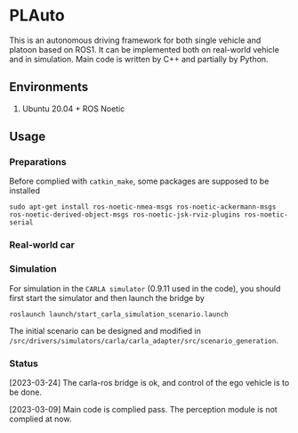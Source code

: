 # PLAuto
This is an autonomous driving framework for both single vehicle and platoon based on ROS1. It can be implemented both on real-world vehicle and in simulation. Main code is written by C++ and partially by Python.
## Environments
 1. Ubuntu 20.04 + ROS Noetic

## Usage
### Preparations
Before complied with `catkin_make`, some packages are supposed to be installed 

``
sudo apt-get install ros-noetic-nmea-msgs ros-noetic-ackermann-msgs ros-noetic-derived-object-msgs ros-noetic-jsk-rviz-plugins ros-noetic-serial
``

### Real-world car

### Simulation
For simulation in the `CARLA simulator` (0.9.11 used in the code), you should first start the simulator and then launch the bridge by 

``
roslaunch launch/start_carla_simulation_scenario.launch
``

The initial scenario can be designed and modified in `/src/drivers/simulators/carla/carla_adapter/src/scenario_generation`.


### Status
[2023-03-24] The carla-ros bridge is ok, and control of the ego vehicle is to be done.

[2023-03-09] Main code is complied pass. The perception module is not complied at now.